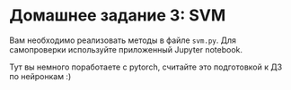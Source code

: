 # Домашнее задание 3: SVM
Вам необходимо реализовать методы в файле `svm.py`. Для самопроверки используйте приложенный Jupyter notebook. 

Тут вы немного поработаете с pytorch, считайте это подготовкой к ДЗ по нейронкам :)
